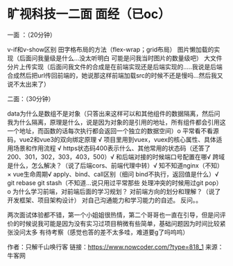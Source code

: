 # 旷视科技一二面 面经（已oc）

一面 ：（20分钟）

v-if和v-show区别
田字格布局的方法（flex-wrap；grid布局）
图片懒加载的实现（后面问我量级是什么...没太听明白 可能是问我当时图片的数量级吧）
大文件分片上传实现（后面问我文件的合成是在前端实现还是后端实现的.....我说是后端合成然后把url传回前端的，她说那这样前端加载src的时候不还是慢吗...然后我又说不太出来了）

二面：（30分钟）

data为什么是数组不是对象（只答出来这样可以和其他组件的数据隔离，然后问我为什么隔离，原理是什么，说是因为对象的是引用的地址，所有组件都会引用这一个地址，而函数的话每次执行都会返回一个独立的数据空间）o
平常看不看源码，vue2和vue3的双向绑定原理 √
项目里用到vuex，vuex的核心属性、具体适用场景和作用流程 √
https状态码400表示什么、其他常用的状态码（还答了200、301，302，303，403，500）√
和后端对接的时候端口号配置在哪√
跨域是什么，怎么解决？（说了后端cors、前端代理中转）√
知不知道nginx（不知）×
vue生命周期√
apply、bind、call区别（细问 bind不执行，返回值是什么）√
git rebase git stash（不知道...说只用过平常那些 处理冲突的时候用过git pop）o
为什么学习前端，对前端后面的学习规划？
对前端方向的划分和理解？（说了开发框架、项目架构设计）
对自己沟通能力和学习能力的自述。
反问。。

两次面试体验都不错，第一个小姐姐很热情，第二个哥哥也一直在引导，但是问评价的时候说我可能是因为没有实习过项目稍微有些简单，基础问题因为时间比较紧张没问太多 有待考察（感觉也答的差不太多哇，难道要g了吗呜呜）



作者：只解千山唤行客
链接：https://www.nowcoder.com/?type=818_1
来源：牛客网